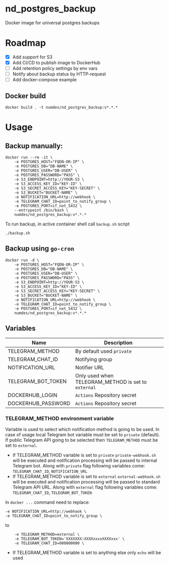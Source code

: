 # nd_postgres_backup
Docker image for universal postgres backups

# Roadmap
- [X] Add support for S3
- [X] Add CI/CD to publish image to DockerHub
- [ ] Add retention policy settings by env vars
- [ ] Notify about backup status by HTTP-request
- [ ] Add docker-compose example

## Docker build
```shell
docker build . -t numdes/nd_postgres_backup:v*.*.*
```

# Usage
## Backup manually:
```shell
docker run --rm -it \
    -e POSTGRES_HOST="FQDN-OR-IP" \
    -e POSTGRES_DB="DB-NAME" \
    -e POSTGRES_USER="DB-USER" \
    -e POSTGRES_PASSWORD="PASS" \
    -e S3_ENDPOINT=http://YOUR-S3 \
    -e S3_ACCESS_KEY_ID="KEY-ID" \
    -e S3_SECRET_ACCESS_KEY="KEY-SECRET" \
    -e S3_BUCKET="BUCKET-NAME" \
    -e NOTIFICATION_URL=http://webhook \
    -e TELEGRAM_CHAT_ID=point_to_notify_group \
    -e POSTGRES_PORT=if_not_5432 \
    --entrypoint /bin/bash \
    numdes/nd_postgres_backup:v*.*.*
```
To run backup, in active container shell call `backup.sh` script
```shell
./backup.sh
```

## Backup using `go-cron`
```shell
docker run -d \
    -e POSTGRES_HOST="FQDN-OR-IP" \
    -e POSTGRES_DB="DB-NAME" \
    -e POSTGRES_USER="DB-USER" \
    -e POSTGRES_PASSWORD="PASS" \
    -e S3_ENDPOINT=http://YOUR-S3 \
    -e S3_ACCESS_KEY_ID="KEY-ID" \
    -e S3_SECRET_ACCESS_KEY="KEY-SECRET" \
    -e S3_BUCKET="BUCKET-NAME" \
    -e NOTIFICATION_URL=http://webhook \
    -e TELEGRAM_CHAT_ID=point_to_notify_group \
    -e POSTGRES_PORT=if_not_5432 \
    numdes/nd_postgres_backup:v*.*.*
```

## Variables

| Name              |  Description                                        |
|-------------------|-----------------------------------------------------|
|TELEGRAM_METHOD    | By default used `private`                           |
|TELEGRAM_CHAT_ID   | Notifying group                                     |
|NOTIFICATION_URL   | Notifier URL                                        |
|TELEGRAM_BOT_TOKEN | Only used when TELEGRAM_METHOD is set to `external` |
|DOCKERHUB_LOGIN    | `Actions` Repository secret                         |
|DOCKERHUB_PASSWORD | `Actions` Repository secret                         |

### TELEGRAM_METHOD environment variable

Variable is used to select which notification method is going to be used. In case of usage
local Telegram bot variable must be set to `private` (default). If public Telegram API
going to be selected then `TELEGRAM_METHOD` must be set to `external`.
- If TELEGRAM_METHOD variable is set to `private` `private-webhook.sh` will be executed
and notification processing will be passed to internal Telegram bot. Along with
`private` flag following variables come: `TELEGRAM_CHAT_ID`, `NOTIFICATION_URL`
- If TELEGRAM_METHOD variable is set to `external` `external-webhook.sh` will be executed
and notification processing will be passed to standard Telegram API URL. Along with
`external` flag following variables come: `TELEGRAM_CHAT_ID`, `TELEGRAM_BOT_TOKEN`

In `docker ...` command need to replace:
```
-e NOTIFICATION_URL=http://webhook \
-e TELEGRAM_CHAT_ID=point_to_notify_group \
```
to
```
    -e TELEGRAM_METHOD=external \
    -e TELEGRAM_BOT_TOKEN='XXXXXXX:XXXXxxxxXXXXxxx' \
    -e TELEGRAM_CHAT_ID=000000000 \
``` 
- If TELEGRAM_METHOD variable is set to anything else only `echo` will be used

